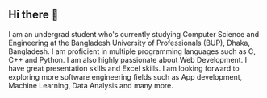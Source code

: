 ## Hi there 👋

I am an undergrad student who's currently studying Computer Science and Engineering at the Bangladesh University of Professionals (BUP), Dhaka, Bangladesh. I am proficient in multiple programming languages such as C, C++ and Python. I am also highly passionate about Web Development. I have great presentation skills and Excel skills. I am looking forward to exploring more software engineering fields such as App development, Machine Learning, Data Analysis and many more.
